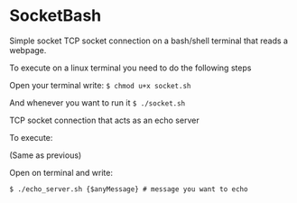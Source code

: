 # SocketBash
Simple socket TCP socket connection on a bash/shell terminal that reads a webpage.

To execute on a linux terminal you need to do the following steps

Open your terminal write:
`$ chmod u+x socket.sh`

And whenever you want to run it
`$ ./socket.sh`

TCP socket connection that acts as an echo server

To execute:

(Same as previous)

Open on terminal and write:

`$ ./echo_server.sh {$anyMessage} # message you want to echo`



